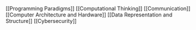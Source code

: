 [[Programming Paradigms]]
[[Computational Thinking]]
[[Communication]]
[[Computer Architecture and Hardware]]
[[Data Representation and Structure]]
[[Cybersecurity]]